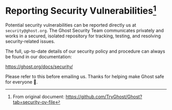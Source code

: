 # Reporting Security Vulnerabilities[^1]

Potential security vulnerabilities can be reported directly us at `security@ghost.org`. The Ghost Security Team communicates privately and works in a secured, isolated repository for tracking, testing, and resolving security-related issues.

The full, up-to-date details of our security policy and procedure can always be found in our documentation:

https://ghost.org/docs/security/

Please refer to this before emailing us. Thanks for helping make Ghost safe for everyone 🙏.

[^1]: From original document: https://github.com/TryGhost/Ghost?tab=security-ov-file

